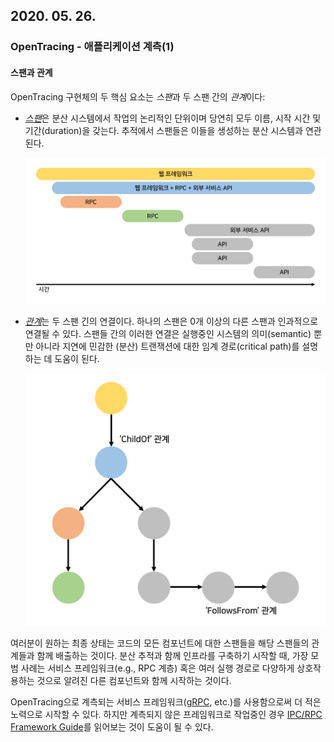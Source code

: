 ## 2020. 05. 26.

### OpenTracing - 애플리케이션 계측(1)

#### 스팬과 관계

OpenTracing 구현체의 두 핵심 요소는 *스팬*과 두 스팬 간의 *관계*이다:

* [*스팬*][opentracing-spans]은 분산 시스템에서 작업의 논리적인 단위이며 당연히 모두 이름, 시작 시간 및 기간(duration)을 갖는다. 추적에서 스팬들은 이들을 생성하는  분산 시스템과 연관된다.

  ![opentracing-instrumenting-your-application-fig-1](opentracing-instrumenting-your-application-fig-1.png)

* [*관계*][opentracing-relationship]는 두 스팬 긴의 연결이다. 하나의 스팬은 0개 이상의 다른 스팬과 인과적으로 연결될 수 있다. 스팬들 간의 이러한 연결은 실행중인 시스템의 의미(semantic) 뿐만 아니라 지연에 민감한 (분산) 트랜잭션에 대한 임계 경로(critical path)를 설명하는 데 도움이 된다.

  ![opentracing-instrumenting-your-application-fig-2](opentracing-instrumenting-your-application-fig-2.png)



여러분이 원하는 최종 상태는 코드의 모든 컴포넌트에 대한 스팬들을 해당 스팬들의 관계들과 함께 배출하는 것이다. 분산 추적과 함께 인프라를 구축하기 시작할 때, 가장 모범 사례는 서비스 프레임워크(e.g., RPC 계층) 혹은 여러 실행 경로로 다양하게 상호작용하는 것으로 알려진 다른 컴포넌트와 함께 시작하는 것이다.

OpenTracing으로 계측되는 서비스 프레임워크([gRPC][grpc], etc.)를 사용함으로써 더 적은 노력으로 시작할 수 있다. 하지만 계측되지 않은 프레임워크로 작업중인 경우 [IPC/RPC Framework Guide][ipc-rpc-framework-guide]를 읽어보는 것이 도움이 될 수 있다.



[opentracing-spans]: https://opentracing.io/specification/#the-opentracing-data-model
[opentracing-relationship]: https://opentracing.io/specification/#references-between-spans
[grpc]: https://github.com/grpc/grpc-go
[ipc-rpc-framework-guide]: https://opentracing.io/docs/best-practices/instrumenting-frameworks